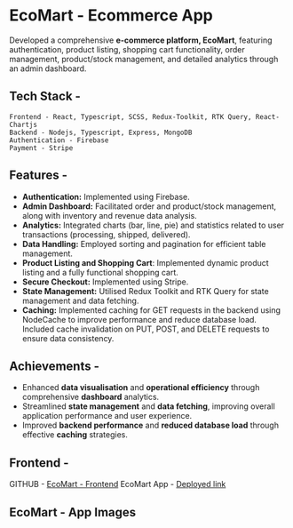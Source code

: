 ﻿# EcoMart - Ecommerce App

Developed a comprehensive **e-commerce platform, EcoMart**, featuring authentication, product listing, shopping cart functionality, order management, product/stock management, and detailed analytics through an admin dashboard.

## Tech Stack -    
	Frontend - React, Typescript, SCSS, Redux-Toolkit, RTK Query, React-Chartjs    
	Backend - Nodejs, Typescript, Express, MongoDB    
    Authentication - Firebase
	Payment - Stripe

## Features -

- **Authentication:** Implemented using Firebase.
- **Admin Dashboard:** Facilitated order and product/stock management, along with inventory and revenue data analysis.
- **Analytics:** Integrated charts (bar, line, pie) and statistics related to user transactions (processing, shipped, delivered).
- **Data Handling:** Employed sorting and pagination for efficient table management.
- **Product Listing and Shopping Cart**: Implemented dynamic product listing and a fully functional shopping cart.
- **Secure Checkout:** Implemented using Stripe.
- **State Management:** Utilised Redux Toolkit and RTK Query for state management and data fetching.
- **Caching:** Implemented caching for GET requests in the backend using NodeCache to improve performance and reduce database load. Included cache invalidation on PUT, POST, and DELETE requests to ensure data consistency.

## Achievements - 

 - Enhanced **data visualisation** and **operational efficiency** through comprehensive **dashboard** analytics. 
  - Streamlined **state management** and **data fetching**, improving overall application performance and user experience. 
  - Improved **backend performance** and **reduced database load** through effective **caching** strategies.

## Frontend - 
GITHUB - [EcoMart - Frontend](https://github.com/Prafful33Tak/ecomart-frontend)
EcoMart App - [Deployed link](https://ecomart-frontend.vercel.app/)

## EcoMart - App Images
